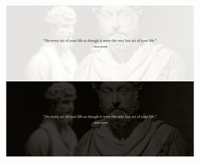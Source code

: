 <img alt="Header" src="./profile/.img/image_1_light.png#gh-light-mode-only">
<img alt="Header" src="./profile/.img/image_1_dark.png#gh-dark-mode-only"> 

